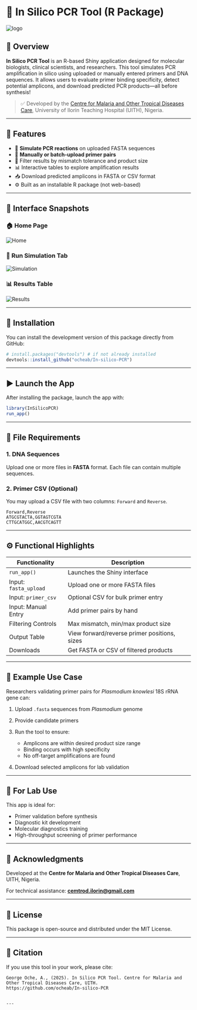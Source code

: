 
# 🔬 In Silico PCR Tool (R Package)

![logo](inst/www/pcr.jpg)

## 📌 Overview

**In Silico PCR Tool** is an R-based Shiny application designed for molecular biologists, clinical scientists, and researchers. This tool simulates PCR amplification in silico using uploaded or manually entered primers and DNA sequences. It allows users to evaluate primer binding specificity, detect potential amplicons, and download predicted PCR products—all before synthesis!

> ✅ Developed by the [Centre for Malaria and Other Tropical Diseases Care](https://cemtrod.org), University of Ilorin Teaching Hospital (UITH), Nigeria.

---

## 🎯 Features

- 🧬 **Simulate PCR reactions** on uploaded FASTA sequences
- 📎 **Manually or batch-upload primer pairs**
- 🎯 Filter results by mismatch tolerance and product size
- 📊 Interactive tables to explore amplification results
- 📥 Download predicted amplicons in FASTA or CSV format
- ⚙️ Built as an installable R package (not web-based)

---

## 📸 Interface Snapshots

### 🏠 Home Page
![Home](inst/www/pcr.jpg)

### 🧪 Run Simulation Tab
![Simulation](inst/www/simulation_screenshot.png)

### 📊 Results Table
![Results](inst/app/www/results_table.png)

---

## 🚀 Installation

You can install the development version of this package directly from GitHub:

```r
# install.packages("devtools") # if not already installed
devtools::install_github("ocheab/In-silico-PCR")
````

---

## ▶️ Launch the App

After installing the package, launch the app with:

```r
library(InSilicoPCR)
run_app()
```

---

## 📁 File Requirements

### 1. DNA Sequences

Upload one or more files in **FASTA** format. Each file can contain multiple sequences.

### 2. Primer CSV (Optional)

You may upload a CSV file with two columns: `Forward` and `Reverse`.

```csv
Forward,Reverse
ATGCGTACTA,GGTAGTCGTA
CTTGCATGGC,AACGTCAGTT
```

---

## ⚙️ Functional Highlights

| Functionality         | Description                                  |
| --------------------- | -------------------------------------------- |
| `run_app()`           | Launches the Shiny interface                 |
| Input: `fasta_upload` | Upload one or more FASTA files               |
| Input: `primer_csv`   | Optional CSV for bulk primer entry           |
| Input: Manual Entry   | Add primer pairs by hand                     |
| Filtering Controls    | Max mismatch, min/max product size           |
| Output Table          | View forward/reverse primer positions, sizes |
| Downloads             | Get FASTA or CSV of filtered products        |

---

## 📘 Example Use Case

Researchers validating primer pairs for *Plasmodium knowlesi* 18S rRNA gene can:

1. Upload `.fasta` sequences from *Plasmodium* genome
2. Provide candidate primers
3. Run the tool to ensure:

   * Amplicons are within desired product size range
   * Binding occurs with high specificity
   * No off-target amplifications are found
4. Download selected amplicons for lab validation

---

## 🧪 For Lab Use

This app is ideal for:

* Primer validation before synthesis
* Diagnostic kit development
* Molecular diagnostics training
* High-throughput screening of primer performance

---

## 🤝 Acknowledgments

Developed at the **Centre for Malaria and Other Tropical Diseases Care**, UITH, Nigeria.

For technical assistance: **[cemtrod.ilorin@gmail.com](mailto:cemtrod.ilorin@gmail.com)**

---

## 📄 License

This package is open-source and distributed under the MIT License.

---

## 📌 Citation

If you use this tool in your work, please cite:

```
George Oche, A., (2025). In Silico PCR Tool. Centre for Malaria and Other Tropical Diseases Care, UITH.
https://github.com/ocheab/In-silico-PCR
```

```

---
